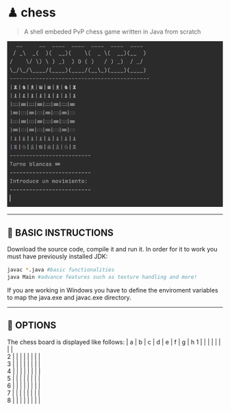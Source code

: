 # ♟ chess

> A shell embeded PvP chess game written in Java from scratch

![](images/ajedrez.PNG)

---

## :wrench: BASIC INSTRUCTIONS

Download the source code, compile it and run it. In order for it to work you must have previously installed JDK:
``` bash
javac *.java #basic functionalities
java Main #advance features such as texture handling and more!
``` 
If you are working in Windows you have to define the enviroment variables to map the java.exe and javac.exe directory.

---

## 🎨 OPTIONS

The chess board is displayed like follows:
   | a | b | c | d | e | f | g | h 
 1 |   |   |   |   |   |   |   |   
 2 |   |   |   |   |   |   |   |   
 3 |   |   |   |   |   |   |   |   
 4 |   |   |   |   |   |   |   |   
 5 |   |   |   |   |   |   |   |   
 6 |   |   |   |   |   |   |   |   
 7 |   |   |   |   |   |   |   |   
 8 |   |   |   |   |   |   |   |   
